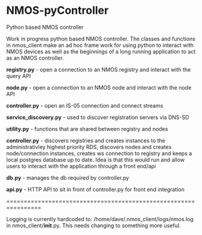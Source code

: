 # NMOS-pyController
Python based NMOS controller

Work in progress python based NMOS controller. The classes and functions in nmos_client make an ad hoc frame work for using python to interact with NMOS devices as well as the beginnings of a long running application to act as an NMOS controller. 



<b>registry.py</b> - open a connection to an NMOS registry and interact with the query API<br>

<b>node.py</b> - open a connection to an NMOS node and interact with the node API<br>

<b>controller.py</b> - open an IS-05 connection and connect streams<br>

<b>service_discovery.py</b> - used to discover registration servers via DNS-SD<br>

<b>utility.py</b> - functions that are shared between registry and nodes<br>

<b>controller.py</b> - discovers registries and creates instances to the administrativley highest priority RDS, discovers nodes and creates node/connection instances, creates ws connection to registry and keeps a local postgres database up to date. Idea is that this would run and allow users to interact with the application through a front end/api<br>

<b>db.py</b> - manages the db required by controller.py<br>

<b>api.py</b> - HTTP API to sit in front of controller.py for front end integration<br>

================================================================

Logging is currently hardcoded to: /home/dave/.nmos_client/logs/nmos.log in nmos_client/__init__.py. This needs changing to something more useful.
